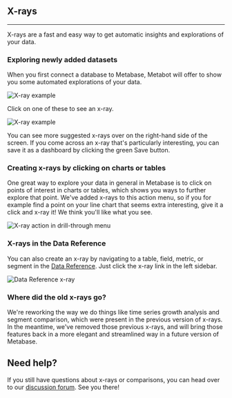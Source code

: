 ## X-rays
---
X-rays are a fast and easy way to get automatic insights and explorations of your data.

### Exploring newly added datasets

When you first connect a database to Metabase, Metabot will offer to show you some automated explorations of your data.

![X-ray example](.images/x-rays/suggestions.png)

Click on one of these to see an x-ray.

![X-ray example](.images/x-rays/example.png)

You can see more suggested x-rays over on the right-hand side of the screen. If you come across an x-ray that's particularly interesting, you can save it as a dashboard by clicking the green Save button.

### Creating x-rays by clicking on charts or tables

One great way to explore your data in general in Metabase is to click on points of interest in charts or tables, which shows you ways to further explore that point. We've added x-rays to this action menu, so if you for example find a point on your line chart that seems extra interesting, give it a click and x-ray it! We think you'll like what you see.

![X-ray action in drill-through menu](.images/x-rays/drill-through.png)

### X-rays in the Data Reference

You can also create an x-ray by navigating to a table, field, metric, or segment in the [Data Reference](./12-data-model-reference.md). Just click the x-ray link in the left sidebar.

![Data Reference x-ray](.images/x-rays/data-reference.png)

### Where did the old x-rays go?

We're reworking the way we do things like time series growth analysis and segment comparison, which were present in the previous version of x-rays. In the meantime, we've removed those previous x-rays, and will bring those features back in a more elegant and streamlined way in a future version of Metabase.

## Need help?
If you still have questions about x-rays or comparisons, you can head over to our [discussion forum](http://discourse.metabase.com/). See you there!
